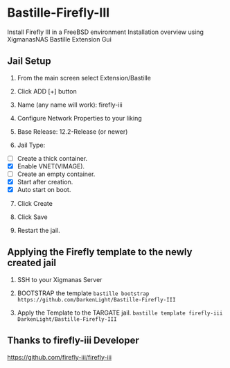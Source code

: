 # Bastille-Firefly-III
Install Firefly III in a FreeBSD environment
Installation overview using XigmanasNAS Bastille Extension Gui

## Jail Setup
1. From the main screen select Extension/Bastille

2. Click ADD [+] button

3. Name (any name will work): firefly-iii

4. Configure Network Properties to your liking

5. Base Release: 12.2-Release (or newer)

6. Jail Type: 
- [ ] Create a thick container.
- [x] Enable VNET(VIMAGE).
- [ ] Create an empty container.
- [x] Start after creation.
- [x] Auto start on boot.

7. Click Create

8. Click Save

9. Restart the jail.


## Applying the Firefly template to the newly created jail

1. SSH to your Xigmanas Server

2. BOOTSTRAP the template
`bastille bootstrap https://github.com/DarkenLight/Bastille-Firefly-III`

3. Apply the Template to the TARGATE jail.
`bastille template firefly-iii DarkenLight/Bastille-Firefly-III`


## Thanks to firefly-iii Developer
https://github.com/firefly-iii/firefly-iii
